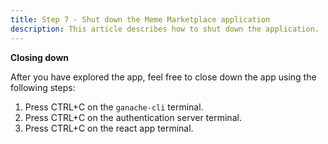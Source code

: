```yaml
---
title: Step 7 - Shut down the Meme Marketplace application
description: This article describes how to shut down the application.
---
```


**Closing down**

After you have explored the app, feel free to close down the app using the following steps:

1. Press CTRL+C on the `ganache-cli` terminal.
2. Press CTRL+C on the authentication server terminal.
3. Press CTRL+C on the react app terminal.
